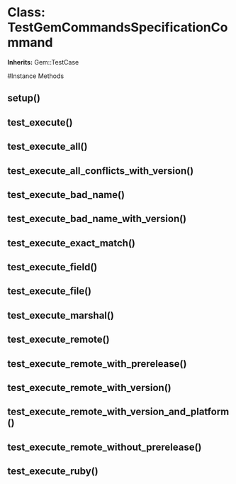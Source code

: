 # Class: TestGemCommandsSpecificationCommand
**Inherits:** Gem::TestCase
    




#Instance Methods
## setup() [](#method-i-setup)

## test_execute() [](#method-i-test_execute)

## test_execute_all() [](#method-i-test_execute_all)

## test_execute_all_conflicts_with_version() [](#method-i-test_execute_all_conflicts_with_version)

## test_execute_bad_name() [](#method-i-test_execute_bad_name)

## test_execute_bad_name_with_version() [](#method-i-test_execute_bad_name_with_version)

## test_execute_exact_match() [](#method-i-test_execute_exact_match)

## test_execute_field() [](#method-i-test_execute_field)

## test_execute_file() [](#method-i-test_execute_file)

## test_execute_marshal() [](#method-i-test_execute_marshal)

## test_execute_remote() [](#method-i-test_execute_remote)

## test_execute_remote_with_prerelease() [](#method-i-test_execute_remote_with_prerelease)

## test_execute_remote_with_version() [](#method-i-test_execute_remote_with_version)

## test_execute_remote_with_version_and_platform() [](#method-i-test_execute_remote_with_version_and_platform)

## test_execute_remote_without_prerelease() [](#method-i-test_execute_remote_without_prerelease)

## test_execute_ruby() [](#method-i-test_execute_ruby)

